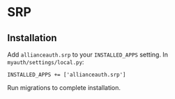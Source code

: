 # SRP

## Installation

Add `allianceauth.srp` to your `INSTALLED_APPS` setting. In `myauth/settings/local.py`:

    INSTALLED_APPS += ['allianceauth.srp']

Run migrations to complete installation.